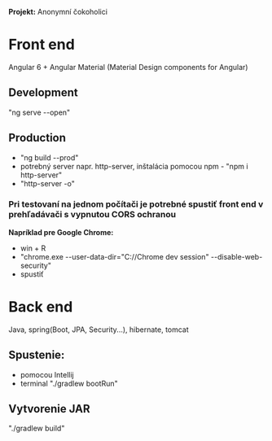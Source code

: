 **Projekt:** Anonymní čokoholici

# Front end
Angular 6 + Angular Material (Material Design components for Angular)  
## Development
"ng serve --open"  
  
## Production
* "ng build --prod"
* potrebný server napr. http-server, inštalácia pomocou npm - "npm i http-server"
* "http-server -o"

### Pri testovaní na jednom počítači je potrebné spustiť front end v prehľadávači s vypnutou CORS ochranou  
**Napríklad pre Google Chrome:**  
* win + R
* "chrome.exe --user-data-dir="C://Chrome dev session" --disable-web-security"
* spustiť
  
# Back end
Java, spring(Boot, JPA, Security...), hibernate, tomcat
## Spustenie:
* pomocou Intellij
* terminal "./gradlew bootRun"
## Vytvorenie JAR
"./gradlew build"
